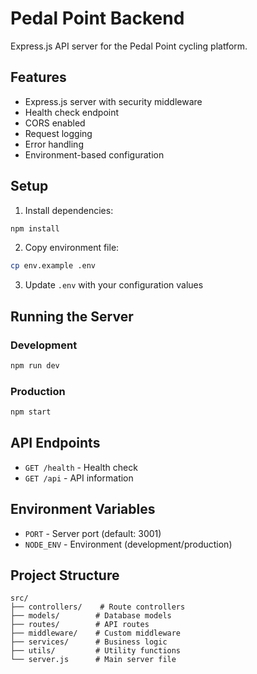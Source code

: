 # Pedal Point Backend

Express.js API server for the Pedal Point cycling platform.

## Features

- Express.js server with security middleware
- Health check endpoint
- CORS enabled
- Request logging
- Error handling
- Environment-based configuration

## Setup

1. Install dependencies:
```bash
npm install
```

2. Copy environment file:
```bash
cp env.example .env
```

3. Update `.env` with your configuration values

## Running the Server

### Development
```bash
npm run dev
```

### Production
```bash
npm start
```

## API Endpoints

- `GET /health` - Health check
- `GET /api` - API information

## Environment Variables

- `PORT` - Server port (default: 3001)
- `NODE_ENV` - Environment (development/production)

## Project Structure

```
src/
├── controllers/    # Route controllers
├── models/        # Database models
├── routes/        # API routes
├── middleware/    # Custom middleware
├── services/      # Business logic
├── utils/         # Utility functions
└── server.js      # Main server file
``` 